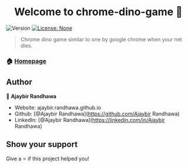 <h1 align="center">Welcome to chrome-dino-game 👋</h1>
<p>
  <img alt="Version" src="https://img.shields.io/badge/version-0.1.0-blue.svg?cacheSeconds=2592000" />
  <a href="#" target="_blank">
    <img alt="License: None" src="https://img.shields.io/badge/License-None-yellow.svg" />
  </a>
</p>

> Chrome dino game similar to one by google chrome when your net dies.

### 🏠 [Homepage](https://github.com/AjaybirRandhawa/ChromeDino)

## Author

👤 **Ajaybir Randhawa**

* Website: ajaybir.randhawa.github.io
* Github: [@Ajaybir Randhawa](https://github.com/Ajaybir Randhawa)
* LinkedIn: [@Ajaybir Randhawa](https://linkedin.com/in/Ajaybir Randhawa)

## Show your support

Give a ⭐️ if this project helped you!
